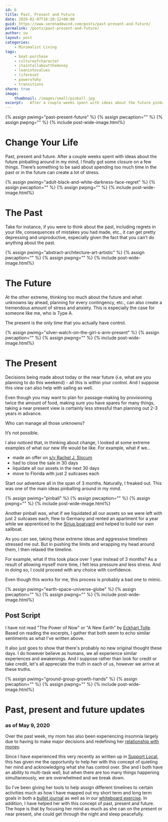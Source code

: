 ```yaml
---
id: 6
title: Past, Present and Future
date: 2020-02-07T16:20:12+00:00
guid: https://www.serenadewind.com/posts/past-present-and-future/
permalink: /posts/past-present-and-future/
author: sw
layout: post
categories:
    - Minimalist Living
tags:
    - boat-purchase
    - cultureofcharacter
    - itaintallaboutthemoney
    - leanintovalues
    - lifereset
    - powerofwhy
    - transitions
share: true
image:
    thumbnail: /images/small/pinball.jpg 
excerpt:   After a couple weeks spent with ideas about the future pinballing around in my mind, I finally got some closure on a few things. The present is the only time that you actually have control...
---
```

{% assign pwimg="past-present-future" %}
{% assign pwcaption="" %}
{% assign pwpng="" %}
{% include post-wide-image.html%}


# Change Your Life

Past, present and future. After a couple weeks spent with ideas about the future pinballing around in my mind, I finally got some closure on a few things. There’s something to be said about spending too much time in the past or in the future can create a lot of stress.

{% assign pwimg="adult-black-and-white-darkness-face-regret" %}
{% assign pwcaption="" %}
{% assign pwpng="" %}
{% include post-wide-image.html%}


# The Past

Take for instance, if you were to think about the past, including regrets in your life, consequences of mistakes you had made, etc., it can get pretty depressing and unproductive, especially given the fact that you can’t do anything about the past.

{% assign pwimg="abstract-architecture-art-artistic" %}
{% assign pwcaption="" %}
{% assign pwpng="" %}
{% include post-wide-image.html%}


# The Future

At the other extreme, thinking too much about the future and what unknowns lay ahead, planning for every contingency, etc., can also create a tremendous amount of stress and anxiety. This is especially the case for someone like me, who is Type A.

The present is the only time that you actually have control.

{% assign pwimg="silver-watch-on-the-girl-s-arm-present" %}
{% assign pwcaption="" %}
{% assign pwpng="" %}
{% include post-wide-image.html%}


# The Present

Decisions being made about today or the near future (i.e, what are you planning to do this weekend) - all this is within your control. And I suppose this view can also help with sailing as well. 

Even though you may want to plan for passage-making by provisioning twice the amount of food, making sure you have spares for many things, taking a near present view is certainly less stressful than planning out 2-3 years in advance.

Who can manage all those unknowns? 

It’s not possible.

I also noticed that, in thinking about change, I looked at some extreme examples of what our new life would be like. For example, what if we...

- made an offer on [s/v Rachel J. Slocum](https://www.serenadewind.com/posts/when-first-we-saw-rachel-j-slocum/ "About s/v Rachel J Slocum")
- had to close the sale in 30 days
- liquidate all our assets in the next 30 days
- move to Florida with just 2 suitcases each

Start our adventure all in the span of 3 months. Naturally, I freaked out. This was one of the main ideas pinballing around in my mind.

{% assign pwimg="pinball" %}
{% assign pwcaption="" %}
{% assign pwpng="" %}
{% include post-wide-image.html%}


Another pinball was, what if we liquidated all our assets so we were left with just 2 suitcases each, flew to Germany and rented an apartment for a year while we apprenticed to the [Sirius boatyard](https://www.serenadewind.com/posts/boot-2020/ "Boot 2020") and helped to build our own sailboat.

As you can see, taking these extreme ideas and aggressive timelines stressed me out. But in pushing the limits and wrapping my head around them, I then relaxed the timeline.

For example, what if this took place over 1 year instead of 3 months? As a result of allowing myself more time, I felt less pressure and less stress. And in doing so, I could proceed with any choice with confidence.

Even though this works for me, this process is probably a bad one to mimic.

{% assign pwimg="earth-space-universe-globe" %}
{% assign pwcaption="" %}
{% assign pwpng="" %}
{% include post-wide-image.html%}


## Post Script

I have not read "The Power of Now" or "A New Earth" by [Eckhart Tolle](https://www.eckharttolle.com/ "Eckhart Tolle"). Based on reading the excerpts, I gather that both seem to echo similar sentiments as what I've written above.

It also just goes to show that there's probably no new original thought these days. I do however believe as humans, we all experience similar experiences and awakenings. And I suppose rather than look for credit or take credit, let's all appreciate the truth in each of us, however we arrive at these truths. 

{% assign pwimg="ground-group-growth-hands" %}
{% assign pwcaption="" %}
{% assign pwpng="" %}
{% include post-wide-image.html%}
 

# Past, present and future updates

### as of May 9, 2020

Over the past week, my mom has also been experiencing insomnia largely due to having to make major decisions and redefining her [relationship with money](https://www.serenadewind.com/posts/relationship-with-money/ "Relationship with Money").

Since I have experienced this very recently as written up in [Support Local](https://www.serenadewind.com/posts/support-local/ "Support Local"), this has given me the opportunity to help her with this concept of quieting her mind and acknowledging what she has control over. She and I both have an ability to multi-task well, but when there are too many things happening simultaneously, we are overwhelmed and we break down. 

So I've been giving her tools to help assign different timelines to certain activities much as how I have mapped out my short term and long term goals in both a [bullet journal](https://www.serenadewind.com/posts/eye-of-the-storm/ "Eye of the Storm") as well as in our [whiteboard exercise](https://www.serenadewind.com/posts/time-to-go-to-the-whiteboard/ "Time to go to the whiteboard"). In addition, I have helped her with this concept of past, present and future. The hope is that by focusing her mind as much as she can on the present or near present, she could get through the night and sleep peacefully. 